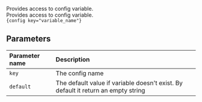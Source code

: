 Provides access to config variable.    
Provides access to config variable.    
`{config key="variable_name"}`

## Parameters

| Parameter name | Description                                                                              |
|:---------------|:-----------------------------------------------------------------------------------------|
| `key`          | 	The config name                                                                         |
| `default`      | The default value if variable doesn't exist. By default it return an empty string	 	 	 	 |
